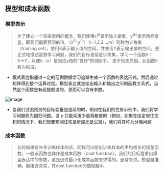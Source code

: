 ## 模型和成本函数
### 模型表示
> 为了建立一个将来使用的概念，我们使用x<sup>(i)</sup>表示输入要素，y<sup>((i)</sup>表示目标变量，即我们需要预测的值。（x<sup>(i)</sup>,y<sup>(i)</sup>）（i=1,2,3…,m）则称为训练集（training set），使用X表示输入值的空间，并使用Y表示输出值的空间。更正式地描述监督学习问题，我们的目标是给定训练集，学习一个函数h：X→Y，以便h（x）是对应y值的“良好”预测因子。 由于历史原因，此函数h称为假设。
* 模式表达指通过一定的范例数据学习追踪生成一个函数的表达形式。然后通过矩阵得到整个运算过程。模型表达就是给出输入和输出之间的函数关系式，当然这个函数是有前提假设的，里面可以含有参数。 

![image](https://user-images.githubusercontent.com/13389058/144162078-ed7ed3bd-e0be-40ee-bffc-cf464ccca493.png)
   

* 当我们试图预测的目标变量是连续的时，例如在我们的住房示例中，我们将学习问题称为回归问题。当 y 只能采用少量离散值时（例如，如果在给定居住面积的情况下，我们想要预测住宅是房屋还是公寓），我们将其称为分类问题

### 成本函数
> 此时如果有许多训练样本的话，同样可以给出训练样本的平均相关的误差函数，一般该函数也称作是成本函数（cost function）。我们的目标是求出模型表达中的参数，这是通过最小化成本函数来求得的。通常来说，模型越准确，越接近真实，其cost function的值就越小
